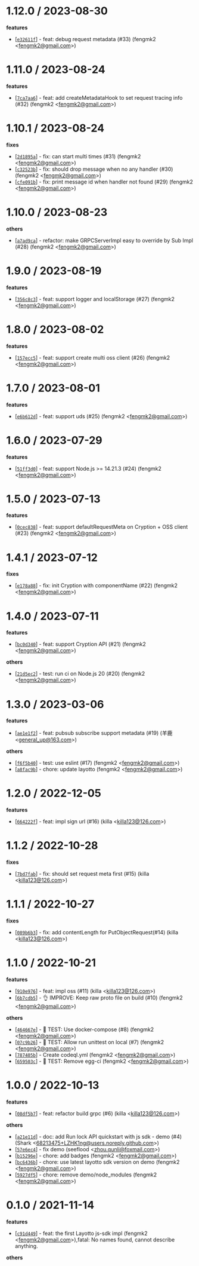 
1.12.0 / 2023-08-30
==================

**features**
  * [[`e32611f`](http://github.com/layotto/js-sdk/commit/e32611ff9bedaca35bc92beed60aea924ff1565c)] - feat: debug request metadata (#33) (fengmk2 <<fengmk2@gmail.com>>)

1.11.0 / 2023-08-24
==================

**features**
  * [[`7ca7aa6`](http://github.com/layotto/js-sdk/commit/7ca7aa6e33c33839e8aa99432f91ef6c3eff6bcd)] - feat: add createMetadataHook to set request tracing info (#32) (fengmk2 <<fengmk2@gmail.com>>)

1.10.1 / 2023-08-24
==================

**fixes**
  * [[`2d1895a`](http://github.com/layotto/js-sdk/commit/2d1895a9ab8032b6bb3916c5340e15dfdd372db9)] - fix: can start multi times (#31) (fengmk2 <<fengmk2@gmail.com>>)
  * [[`c32523b`](http://github.com/layotto/js-sdk/commit/c32523b97b1e20ea1be0beb62fd587aa61f10de8)] - fix: should drop message when no any handler (#30) (fengmk2 <<fengmk2@gmail.com>>)
  * [[`cfe091b`](http://github.com/layotto/js-sdk/commit/cfe091b6bc289af81081e390af5b46bd5c7f966a)] - fix: print message id when handler not found (#29) (fengmk2 <<fengmk2@gmail.com>>)

1.10.0 / 2023-08-23
==================

**others**
  * [[`a7ad9ca`](http://github.com/layotto/js-sdk/commit/a7ad9ca2a83800dddffd45a8c0d05eac408b5286)] - refactor: make GRPCServerImpl easy to override by Sub Impl (#28) (fengmk2 <<fengmk2@gmail.com>>)

1.9.0 / 2023-08-19
==================

**features**
  * [[`356c8c3`](http://github.com/layotto/js-sdk/commit/356c8c337a60001cbd1ea0814dab77755a959ff7)] - feat: support logger and localStorage (#27) (fengmk2 <<fengmk2@gmail.com>>)

1.8.0 / 2023-08-02
==================

**features**
  * [[`157ecc5`](http://github.com/layotto/js-sdk/commit/157ecc5f4dc23f53bc0e0e10ae480cd777091d48)] - feat: support create multi oss client (#26) (fengmk2 <<fengmk2@gmail.com>>)

1.7.0 / 2023-08-01
==================

**features**
  * [[`e6b612d`](http://github.com/layotto/js-sdk/commit/e6b612de7d963fc8f593566db89df913ee8cc495)] - feat: support uds (#25) (fengmk2 <<fengmk2@gmail.com>>)

1.6.0 / 2023-07-29
==================

**features**
  * [[`51ff3d0`](http://github.com/layotto/js-sdk/commit/51ff3d0599a36c799d550af02342ed34a6584906)] - feat: support Node.js >= 14.21.3 (#24) (fengmk2 <<fengmk2@gmail.com>>)

1.5.0 / 2023-07-13
==================

**features**
  * [[`0cec838`](http://github.com/layotto/js-sdk/commit/0cec83840a490ed098b91de2b5e6b44c9d12324a)] - feat: support defaultRequestMeta on Cryption + OSS client (#23) (fengmk2 <<fengmk2@gmail.com>>)

1.4.1 / 2023-07-12
==================

**fixes**
  * [[`e178a88`](http://github.com/layotto/js-sdk/commit/e178a889b61ff3c9c93e5df72aae2622779968c4)] - fix: init Cryption with componentName (#22) (fengmk2 <<fengmk2@gmail.com>>)

1.4.0 / 2023-07-11
==================

**features**
  * [[`bc0d340`](http://github.com/layotto/js-sdk/commit/bc0d3404a4903476d57d149f10069886980559d5)] - feat: support Cryption API (#21) (fengmk2 <<fengmk2@gmail.com>>)

**others**
  * [[`21d5ec2`](http://github.com/layotto/js-sdk/commit/21d5ec2715a641ffe9b6308694282a8d0f69fae1)] - test: run ci on Node.js 20 (#20) (fengmk2 <<fengmk2@gmail.com>>)

1.3.0 / 2023-03-06
==================

**features**
  * [[`ae1e1f2`](http://github.com/layotto/js-sdk/commit/ae1e1f2b477f7fc5a6880ab141d3a9e3f52ca1af)] - feat: pubsub subscribe support metadata (#19) (羊鹿 <<general_up@163.com>>)

**others**
  * [[`f6f5b40`](http://github.com/layotto/js-sdk/commit/f6f5b409ce4208eefe2782ce4d22aa5e684f0187)] - test: use eslint (#17) (fengmk2 <<fengmk2@gmail.com>>)
  * [[`a8fac9b`](http://github.com/layotto/js-sdk/commit/a8fac9b4496d056681cd47979b4011185d0d0a23)] - chore: update layotto (fengmk2 <<fengmk2@gmail.com>>)

1.2.0 / 2022-12-05
==================

**features**
  * [[`664222f`](http://github.com/layotto/js-sdk/commit/664222fe4c5f5affd8c6186f8fdc918770d4c38a)] - feat: impl sign url (#16) (killa <<killa123@126.com>>)

1.1.2 / 2022-10-28
==================

**fixes**
  * [[`7bd7fab`](http://github.com/layotto/js-sdk/commit/7bd7fabef4c92d70d798e51f3372b51a235e121b)] - fix: should set request meta first (#15) (killa <<killa123@126.com>>)

1.1.1 / 2022-10-27
==================

**fixes**
  * [[`089b6b3`](http://github.com/layotto/js-sdk/commit/089b6b3f35893ac3a9151d81619f3c35620159ae)] - fix: add contentLength for PutObjectRequest(#14) (killa <<killa123@126.com>>)

1.1.0 / 2022-10-21
==================

**features**
  * [[`910e976`](http://github.com/layotto/js-sdk/commit/910e976f78c8176d1b9b0a22fff82dfa1aac5bcd)] - feat: impl oss (#11) (killa <<killa123@126.com>>)
  * [[`6b7cdb5`](http://github.com/layotto/js-sdk/commit/6b7cdb557152d287900d9804d68ec742f124e181)] - 👌 IMPROVE: Keep raw proto file on build (#10) (fengmk2 <<fengmk2@gmail.com>>)

**others**
  * [[`464667e`](http://github.com/layotto/js-sdk/commit/464667e48f661f62cfa40693bd746fe3201c1e8a)] - 🤖 TEST: Use docker-compose (#8) (fengmk2 <<fengmk2@gmail.com>>)
  * [[`07c9b26`](http://github.com/layotto/js-sdk/commit/07c9b26e0abf7adc0243124084d3b8669990d377)] - 🤖 TEST: Allow run unittest on local (#7) (fengmk2 <<fengmk2@gmail.com>>)
  * [[`787405b`](http://github.com/layotto/js-sdk/commit/787405b5fc0f496530d6b1a8686028eb7c6745e6)] - Create codeql.yml (fengmk2 <<fengmk2@gmail.com>>)
  * [[`659503c`](http://github.com/layotto/js-sdk/commit/659503c76a060523e1e82c34a106814990c90897)] - 🤖 TEST: Remove egg-ci (fengmk2 <<fengmk2@gmail.com>>)

1.0.0 / 2022-10-13
==================

**features**
  * [[`08df5b7`](http://github.com/layotto/js-sdk/commit/08df5b7b9278bb417e16491fe098a3af3db650c5)] - feat: refactor build grpc (#6) (killa <<killa123@126.com>>)

**others**
  * [[`a21e11d`](http://github.com/layotto/js-sdk/commit/a21e11d2cb343762273fadf3a42715c5627a8869)] - doc: add Run lock API quickstart with js sdk - demo (#4) (Shark <<68213475+LZHK1ng@users.noreply.github.com>>)
  * [[`57e6ec4`](http://github.com/layotto/js-sdk/commit/57e6ec453a49fb7501ccf5891121a1c8a07b19e6)] - fix demo (seeflood <<zhou.qunli@foxmail.com>>)
  * [[`b15296e`](http://github.com/layotto/js-sdk/commit/b15296e0e47c75399b49f64dde67900e0a861f9c)] - chore: add badges (fengmk2 <<fengmk2@gmail.com>>)
  * [[`bc6436b`](http://github.com/layotto/js-sdk/commit/bc6436b3d59bd732ce6145829a3e34f3e04fc28a)] - chore: use latest layotto sdk version on demo (fengmk2 <<fengmk2@gmail.com>>)
  * [[`5927df5`](http://github.com/layotto/js-sdk/commit/5927df523644376a629ffddff08ce0f5168ca04a)] - chore: remove demo/node_modules (fengmk2 <<fengmk2@gmail.com>>)

0.1.0 / 2021-11-14
==================

**features**
  * [[`c91d449`](http://github.com/layotto/js-sdk/commit/c91d449759612a5f3fc3916ea425aaf436d02484)] - feat: the first Layotto js-sdk impl (fengmk2 <<fengmk2@gmail.com>>),fatal: No names found, cannot describe anything.

**others**

